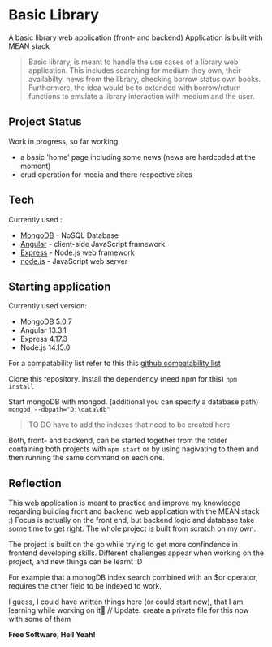 # Basic Library
A basic library web application (front- and backend)
Application is built with MEAN stack

>Basic library, is meant to handle the use cases of a library web application. This includes searching for medium they own, their availabilty, news from the library, checking borrow status own books.
>Furthermore, the idea would be to extended with borrow/return functions to emulate a library interaction with medium and the user. 

## Project Status
Work in progress, so far working
- a basic 'home' page including some news (news are hardcoded at the moment)
- crud operation for media and there respective sites


## Tech

Currently used :

- [MongoDB] - NoSQL Database
- [Angular] - client-side JavaScript framework
- [Express] - Node.js web framework
- [node.js] - JavaScript web server 

## Starting application
Currently used version:
- MongoDB 5.0.7
- Angular 13.3.1
- Express 4.17.3
- Node.js 14.15.0
 
For a compatability list refer to this this [github compatability list]

Clone this repository. Install the dependency (need npm for this)
``
npm install
``

Start mongoDB with mongod. (additional you can specify a database path)
``
mongod --dbpath="D:\data\db"
``

> TO DO
> have to add the indexes that need to be created here
>

Both, front- and backend, can be started together from the folder containing both projects with
``
npm start
``
or by using nagivating to them and then running the same command on each one.


## Reflection
This web application is meant to practice and improve my knowledge regarding building front and backend web application with the MEAN stack :)
Focus is actually on the front end, but backend logic and database take some time to get right. The whole project is built from scratch on my own.

The project is built on the go while trying to get more confindence in frontend developing skills.
Different challenges appear when working on the project, and new things can be learnt :D

For example that a monogDB index search combined with an $or operator, requires the other field to be indexed to work.


I guess, I could have written things here (or could start now), that I am learning while working on it🤔
// Update: create a private file for this now with some of them


<!---
## License

MIT
--->

**Free Software, Hell Yeah!**

[//]: # (These are reference links used in the body of this note and get stripped out when the markdown processor does its job. There is no need to format nicely because it shouldn't be seen. Thanks SO -  // created with https://dillinger.io/ // http://stackoverflow.com/questions/4823468/store-comments-in-markdown-syntax)

   [node.js]: <http://nodejs.org>
   [express]: <http://expressjs.com>
   [Angular]: <https://angular.io/>
   [MongoDB]: <https://www.mongodb.com/>
   [github compatability list]: <https://gist.github.com/LayZeeDK/c822cc812f75bb07b7c55d07ba2719b3>

